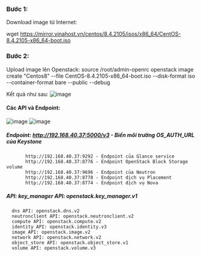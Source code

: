 ### Bước 1:
Download image từ Internet:

wget https://mirror.vinahost.vn/centos/8.4.2105/isos/x86_64/CentOS-8.4.2105-x86_64-boot.iso
### Bước 2:
Upload image lên Openstack:
source /root/admin-openrc
openstack image create "Centos8"  --file CentOS-8.4.2105-x86_64-boot.iso --disk-format iso --container-format bare --public --debug

Kết quả như sau:
![image](https://user-images.githubusercontent.com/44855268/138828498-bcdeace0-aeef-48e1-a1e9-3a1deb6fa332.png)

#### Các API và Endpoint:
![image](https://user-images.githubusercontent.com/44855268/138826902-0367d9fe-7702-44a8-abb2-cb830f6706cb.png)
![image](https://user-images.githubusercontent.com/44855268/138828661-b25785b2-904e-40f1-b350-3cf39581c1d2.png)


##### Endpoint: http://192.168.40.37:5000/v3 - Biến môi trường OS_AUTH_URL của Keystone
           http://192.168.40.37:9292 - Endpoint của Glance service
           http://192.168.40.37:8776 - Endpoint OpenStack Block Storage volume
           http://192.168.40.37:9696 - Endpoint của Neutron
           http://192.168.40.37:8778 - Endpoint dịch vụ Placement
           http://192.168.40.37:8774 - Endpoint dịch vụ Nova
##### API: key_manager API: openstack.key_manager.v1
      dns API: openstack.dns.v2
      neutronclient API: openstack.neutronclient.v2
      compute API: openstack.compute.v2
      identity API: openstack.identity.v3
      image API: openstack.image.v2
      network API: openstack.network.v2
      object_store API: openstack.object_store.v1
      volume API: openstack.volume.v3
